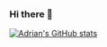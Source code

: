 ### Hi there 👋
[![Adrian's GitHub stats](https://github-readme-stats.vercel.app/api?username=LazyRubiksCube&show_icons=true&theme=dracula)](https://github.com/LazyRubiksCube/github-readme-stats)
<!--
**LazyRubiksCube/LazyRubiksCube** is a ✨ _special_ ✨ repository because its `README.md` (this file) appears on your GitHub profile.

Here are some ideas to get you started:

- 🔭 I’m currently working on ...
- 🌱 I’m currently learning ...
- 👯 I’m looking to collaborate on ...
- 🤔 I’m looking for help with ...
- 💬 Ask me about ...
- 📫 How to reach me: ...
- 😄 Pronouns: ...
- ⚡ Fun fact: ...
-->

